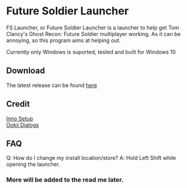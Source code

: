# Future Soldier Launcher  
FS Launcher, or Future Soldier Launcher is a launcher to help get Tom Clancy's Ghost Recon: Future Soldier multiplayer working. As it can be annoying, so this program aims at helping out.  
  
Currently only Windows is suported, tested and built for Windows 10  
  
## Download
The latest release can be found [here](https://github.com/KilLo445/FS-Launcher/releases/latest)  
  
## Credit
[Inno Setup](https://jrsoftware.org/isinfo.php)  
[Ookii Dialogs](https://github.com/ookii-dialogs/ookii-dialogs-wpf)
  
## FAQ  
Q: How do I change my install location/store?
A: Hold Left Shift while opening the launcher.
  
### More will be added to the read me later.
